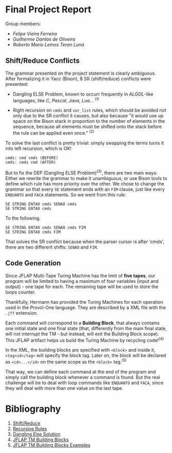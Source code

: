 # Final Project Report

Group members:
- *Felipe Vieira Ferreira*
- *Guilherme Dantas de Oliveira*
- *Roberto Mario Lemos Teran Luna*

## Shift/Reduce Conflicts

The grammar presented on the project statement is clearly ambiguous.
After formalizing it in Yacc (Bison), 8 SR (shift/reduce) conflicts
were presented:

* Dangling ELSE Problem, known to occurr frequently in
*ALGOL*-like languages, like *C*, *Pascal*, *Java*, *Lua*... <sup>(1)</sup>

* Right recursion on `cmds` and `var_list` rules, which should
be avoided not only due to the SR conflict it causes, but also
because "it would use up space on the Bison stack in proportion
to the number of elements in the sequence, because all elements
must be shifted onto the stack before the rule can be applied
even once." <sup>(2)</sup>

To solve the last conflict is pretty trivial: simply swapping the
terms turns it into left recursion, which is OK!

```
cmds: cmd cmds (BEFORE)
cmds: cmds cmd (AFTER)
```

But to fix the DEP (Dangling ELSE Problem)<sup>(3)</sup>, there are two main
ways: Either we rewrite the grammar to make it unambiguous, or
use Bison tools to define which rule has more priority over the other.
We chose to change the grammar so that every `SE` statement ends
with an `FIM` clause, just like every `ENQUANTO` and `FACA` statements.
So we went from this rule:

```
SE STRING ENTAO cmds SENAO cmds
SE STRING ENTAO cmds
```

To the following.

```
SE STRING ENTAO cmds SENAO cmds FIM
SE STRING ENTAO cmds FIM
```

That solves the SR conflict because when the parser cursor is after
'cmds', there are two different shifts: `SENAO` and `FIM`.

## Code Generation

Since JFLAP Multi-Tape Turing Machine has the limit of **five tapes**, our
program will be limited to having a maximum of four variables (input and output) - one
tape for each. The remaining tape will be used to store the loops counter.

Thankfully, Hermann has provided the Turing Machines for each operation used
in the Provol-One language. They are described by a XML file with the `.jff` extension.

Each command will correspond to a **Building Block**, that always contains one initial
state and one final state (that, differently from the main final state, will not
interrupt the TM - but instead, will exit the Building Block scope). This JFLAP
artifact helps us build the Turing Machine by recycling code!<sup>(4)</sup>

In the XML, the building blocks are specified with `<block>` and inside it, `<tag>id</tag>`
will specify the block tag. Later on, the block will be declared as `<id>...</id>` on the
same scope as the `<block>` tag.<sup>(5)</sup>

That way, we can define each command at the end of the program and simply call the
building block whenever a command is found. But the real challenge will be to
deal with loop commands like `ENQUANTO` and `FACA`, since they will deal with
more than one value on the last tape.

# Bibliography

1. [Shift/Reduce](https://www.gnu.org/software/bison/manual/html_node/Shift_002fReduce.html)
2. [Recursive Rules](https://www.gnu.org/software/bison/manual/html_node/Recursion.html)
3. [Dangling Else Solution](https://stackoverflow.com/a/12734499)
4. [JFLAP TM Building Blocks](http://www.jflap.org/tutorial/turing/buildingblocks/buildingblocks.htm)
5. [JFLAP TM Building Blocks Examples](http://www.jflap.org/jflapfiles/TMBBexamples/)
